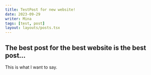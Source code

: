 ```yaml
---
title: TestPost for new website!
date: 2023-09-29
writer: Mina
tags: [test, post]
layout: layouts/posts.tsx
---
```



## The best post for the best website is the best post...

This is what I want to say.